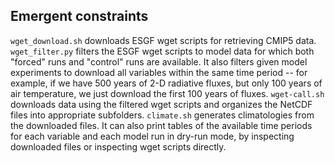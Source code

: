 Emergent constraints
--------------------

`wget_download.sh` downloads ESGF wget scripts for retrieving CMIP5 data.
`wget_filter.py` filters the ESGF wget scripts to model data for which both "forced"
runs and "control" runs are available. It also filters given model experiments to
download all variables within the same time period -- for example, if we have 500 years
of 2-D radiative fluxes, but only 100 years of air temperature, we just download the
first 100 years of fluxes. `wget-call.sh` downloads data using the filtered wget scripts
and organizes the NetCDF files into appropriate subfolders. `climate.sh` generates
climatologies from the downloaded files. It can also print tables of the available time
periods for each variable and each model run in dry-run mode, by inspecting downloaded
files or inspecting wget scripts directly.
